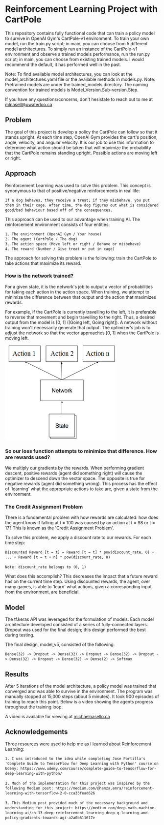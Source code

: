 # Reinforcement Learning Project with CartPole

This repository contains fully functional code that can train a policy model to survive in OpenAI Gym's CartPole-v1 environment. To train your own model, run the train.py script; in main, you can choose from 5 different model architectures. To simply run an instance of the CartPole-v1 environment and observe a trained models performance, run the run.py script; in main, you can choose from existing trained models. I would recommend the default, it has performed well in the past. 

Note: To find available model architectures, you can look at the model_architectures.yaml file or the available methods in models.py.
Note: Pretrained models are under the trained_models directory. The naming convention for trained models is Model_Version.Sub-version.Step.

If you have any questions/concerns, don't hesistate to reach out to me at <a href="mailto:mlnasell@uwaterloo.ca">mlnasell@uwaterloo.ca</a> 

## Problem

The goal of this project is develop a policy the CartPole can follow so that it stands upright. At each time step, OpenAI Gym provides the cart's position, angle, velocity, and angular velocity. It is our job to use this information to determine what action should be taken that will maximize the probability that the CartPole remains standing upright. Possible actions are moving left or right. 

## Approach

Reinforcement Learning was used to solve this problem. This concept is synonymous to that of positive/negative reinforcements in real life: 
    
    If a dog behaves, they receive a treat; if they misbehave, you put them in their cage. After time, the dog figures out what is considered good/bad behaviour based off of the consequences.
    
This approach can be used to our advantage when training AI. The reinforcement environment consists of four entities:

    1. The environment (OpenAI Gym / Your house)
    2. The agent (CartPole / The dog)
    3. The action space (Move left or right / Behave or misbehave)
    4. The reward (Number / Give treat or put in cage)
    
The approach for solving this problem is the following: train the CartPole to take actions that maximize its reward. 

### How is the network trained?

For a given state, it is the network's job to output a vector of probabilities for taking each action in the action space. When training, we attempt to minimize the difference between that output and the action that maximizes rewards. 

For example, if the CartPole is currently travelling to the left, it is preferable to reverse that movement and begin travelling to the right. Thus, a desired output from the model is [0, 1] ([Going left, Going right]). A network without training won't necessarily generate that output. The optimizer's job is to adjust the network so that the vector approaches [0, 1] when the CartPole is moving left.

![](RLModel.png)

### So our loss function attempts to minimize that difference. How are rewards used?

We multiply our gradients by the rewards. When performing gradient descent, positive rewards (agent did something right) will cause the optimizer to descend down the vector space. The opposite is true for negative rewards (agent did something wrong). This process has the effect of 'learning' what the appropriate actions to take are, given a state from the environment.

### The Credit Assignment Problem

There is a fundamental problem with how rewards are calculated: how does the agent know if falling at t = 100 was caused by an action at t = 98 or t = 17? This is known as the 'Credit Assignment Problem'.

To solve this problem, we apply a discount rate to our rewards. For each time step:

    Discounted Reward [t = t] = Reward [t = t] * pow(discount_rate, 0) + ... + Reward [t = t + n] * pow(discount_rate, n)
    
    Note: discount_rate belongs to (0, 1)
    
What does this accomplish? This decreases the impact that a future reward has on the current time step. Using discounted rewards, the agent, over many games, is able to 'learn' what actions, given a corresponding input from the environment, are beneficial.


## Model

The tf.keras API was leveraged for the formulation of models. Each model architecture developed consisted of a series of fully-connected layers. Dropout was used for the final design; this design performed the best during testing.

The final design, model_v5, consisted of the following:

    Dense(32) -> Dropout -> Dense(32) -> Dropout -> Dense(32) -> Dropout -> Dense(32) -> Dropout -> Dense(32) -> Dense(2) -> Softmax

## Results

After 5 iterations of the model architecture, a policy model was trained that converged and was able to survive in the environment. The program was manually stopped at 15,000 steps (about 5 minutes). It took 900 episodes of training to reach this point. Below is a video showing the agents progress throughout the training loop.

A video is available for viewing at <a href = "michaelnasello.ca">michaelnasello.ca<a>

## Acknowledgements

Three resources were used to help me as I learned about Reinforcement Learning:

    1. I was introduced to the idea while completing Jose Portilla's 'Complete Guide to TensorFlow for Deep Learning with Python' course on Udemy: https://www.udemy.com/course/complete-guide-to-tensorflow-for-deep-learning-with-python/
    
    2. Much of the implementation for this project was inspired by the following Medium post: https://medium.com/@hamza.emra/reinforcement-learning-with-tensorflow-2-0-cca33fead626
    
    3. This Medium post provided much of the necessary background and understanding for this project: https://medium.com/deep-math-machine-learning-ai/ch-13-deep-reinforcement-learning-deep-q-learning-and-policy-gradients-towards-agi-a2a0b611617e